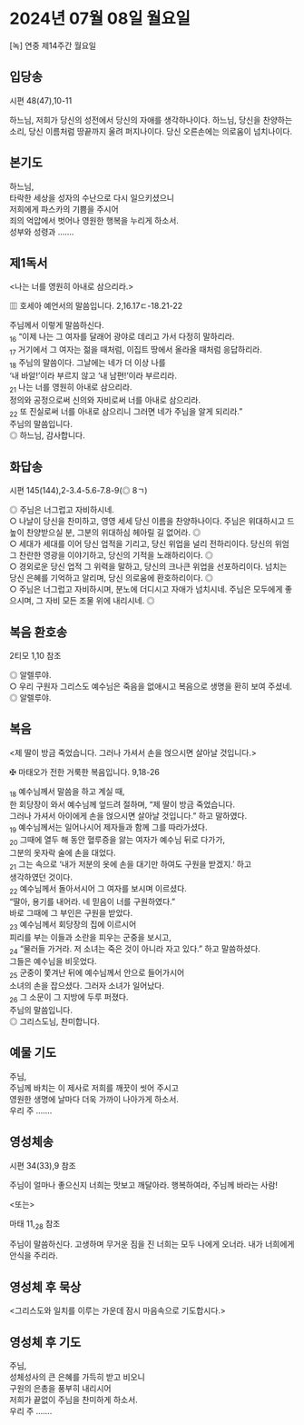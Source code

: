 # 2024년 07월 08일 월요일

[녹] 연중 제14주간 월요일  


## 입당송

시편 48(47),10-11

하느님, 저희가 당신의 성전에서 당신의 자애를 생각하나이다. 하느님, 당신을 찬양하는 소리, 당신 이름처럼 땅끝까지 울려 퍼지나이다. 당신 오른손에는 의로움이 넘치나이다.  
  
## 본기도

하느님,  
타락한 세상을 성자의 수난으로 다시 일으키셨으니  
저희에게 파스카의 기쁨을 주시어  
죄의 억압에서 벗어나 영원한 행복을 누리게 하소서.  
성부와 성령과 …….  
  
## 제1독서

<나는 너를 영원히 아내로 삼으리라.>

▥ 호세아 예언서의 말씀입니다. 2,16.17ㄷ-18.21-22

주님께서 이렇게 말씀하신다.  
<sub>16</sub> “이제 나는 그 여자를 달래어 광야로 데리고 가서 다정히 말하리라.  
<sub>17</sub> 거기에서 그 여자는 젊을 때처럼, 이집트 땅에서 올라올 때처럼 응답하리라.  
<sub>18</sub> 주님의 말씀이다. 그날에는 네가 더 이상 나를  
‘내 바알!’이라 부르지 않고 ‘내 남편!’이라 부르리라.  
<sub>21</sub> 나는 너를 영원히 아내로 삼으리라.  
정의와 공정으로써 신의와 자비로써 너를 아내로 삼으리라.  
<sub>22</sub> 또 진실로써 너를 아내로 삼으리니 그러면 네가 주님을 알게 되리라.”  
주님의 말씀입니다.  
◎ 하느님, 감사합니다.  
  
## 화답송

시편 145(144),2-3.4-5.6-7.8-9(◎ 8ㄱ)

◎ 주님은 너그럽고 자비하시네.  
○ 나날이 당신을 찬미하고, 영영 세세 당신 이름을 찬양하나이다. 주님은 위대하시고 드높이 찬양받으실 분, 그분의 위대하심 헤아릴 길 없어라. ◎  
○ 세대가 세대를 이어 당신 업적을 기리고, 당신 위업을 널리 전하리이다. 당신의 위엄 그 찬란한 영광을 이야기하고, 당신의 기적을 노래하리이다. ◎  
○ 경외로운 당신 업적 그 위력을 말하고, 당신의 크나큰 위업을 선포하리이다. 넘치는 당신 은혜를 기억하고 알리며, 당신 의로움에 환호하리이다. ◎  
○ 주님은 너그럽고 자비하시며, 분노에 더디시고 자애가 넘치시네. 주님은 모두에게 좋으시며, 그 자비 모든 조물 위에 내리시네. ◎  
  
## 복음 환호송

2티모 1,10 참조

◎ 알렐루야.  
○ 우리 구원자 그리스도 예수님은 죽음을 없애시고 복음으로 생명을 환히 보여 주셨네.  
◎ 알렐루야.  
  
## 복음

<제 딸이 방금 죽었습니다. 그러나 가셔서 손을 얹으시면 살아날 것입니다.>

✠ 마태오가 전한 거룩한 복음입니다. 9,18-26

<sub>18</sub> 예수님께서 말씀을 하고 계실 때,  
한 회당장이 와서 예수님께 엎드려 절하며, “제 딸이 방금 죽었습니다.  
그러나 가셔서 아이에게 손을 얹으시면 살아날 것입니다.” 하고 말하였다.  
<sub>19</sub> 예수님께서는 일어나시어 제자들과 함께 그를 따라가셨다.  
<sub>20</sub> 그때에 열두 해 동안 혈루증을 앓는 여자가 예수님 뒤로 다가가,  
그분의 옷자락 술에 손을 대었다.  
<sub>21</sub> 그는 속으로 ‘내가 저분의 옷에 손을 대기만 하여도 구원을 받겠지.’ 하고  
생각하였던 것이다.  
<sub>22</sub> 예수님께서 돌아서시어 그 여자를 보시며 이르셨다.  
“딸아, 용기를 내어라. 네 믿음이 너를 구원하였다.”  
바로 그때에 그 부인은 구원을 받았다.  
<sub>23</sub> 예수님께서 회당장의 집에 이르시어  
피리를 부는 이들과 소란을 피우는 군중을 보시고,  
<sub>24</sub> “물러들 가거라. 저 소녀는 죽은 것이 아니라 자고 있다.” 하고 말씀하셨다.  
그들은 예수님을 비웃었다.  
<sub>25</sub> 군중이 쫓겨난 뒤에 예수님께서 안으로 들어가시어  
소녀의 손을 잡으셨다. 그러자 소녀가 일어났다.  
<sub>26</sub> 그 소문이 그 지방에 두루 퍼졌다.  
주님의 말씀입니다.  
◎ 그리스도님, 찬미합니다.  
  
## 예물 기도

주님,  
주님께 바치는 이 제사로 저희를 깨끗이 씻어 주시고  
영원한 생명에 날마다 더욱 가까이 나아가게 하소서.  
우리 주 …….  
  
## 영성체송

시편 34(33),9 참조

주님이 얼마나 좋으신지 너희는 맛보고 깨달아라. 행복하여라, 주님께 바라는 사람!  
  
<또는>  
  
마태 11,<sub>28</sub> 참조  
  
주님이 말씀하신다. 고생하며 무거운 짐을 진 너희는 모두 나에게 오너라. 내가 너희에게 안식을 주리라.  
## 영성체 후 묵상

<그리스도와 일치를 이루는 가운데 잠시 마음속으로 기도합시다.>  
## 영성체 후 기도

주님,  
성체성사의 큰 은혜를 가득히 받고 비오니  
구원의 은총을 풍부히 내리시어  
저희가 끝없이 주님을 찬미하게 하소서.  
우리 주 …….
